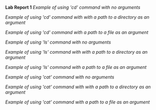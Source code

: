 **Lab Report 1**
*Example of using 'cd' command with no arguments*

*Example of using 'cd' command with with a path to a directory as an argument*

*Example of using 'cd' command with a path to a file as an argument*

*Example of using 'ls' command with no arguments*

*Example of using 'ls' command with with a path to a directory as an argument*

*Example of using 'ls' command with a path to a file as an argument*

*Example of using 'cat' command with no arguments*

*Example of using 'cat' command with with a path to a directory as an argument*

*Example of using 'cat' command with a path to a file as an argument*

